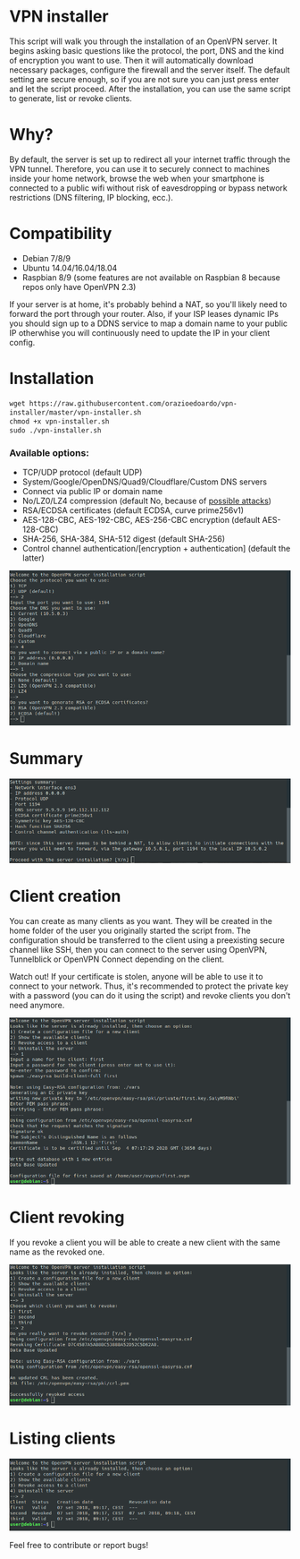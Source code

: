 # VPN installer

This script will walk you through the installation of an OpenVPN server. It begins asking basic questions like the protocol, the port, DNS and the kind of encryption you want to use. Then it will automatically download necessary packages, configure the firewall and the server itself. The default setting are secure enough, so if you are not sure you can just press enter and let the script proceed. After the installation, you can use the same script to generate, list or revoke clients.

# Why?
By default, the server is set up to redirect all your internet traffic through the VPN tunnel. Therefore, you can use it to securely connect to machines inside your home network, browse the web when your smartphone is connected to a public wifi without risk of eavesdropping or bypass network restrictions (DNS filtering, IP blocking, ecc.).

# Compatibility
* Debian 7/8/9
* Ubuntu 14.04/16.04/18.04
* Raspbian 8/9 (some features are not available on Raspbian 8 because repos only have OpenVPN 2.3)

If your server is at home, it's probably behind a NAT, so you'll likely need to forward the port through your router. Also, if your ISP leases dynamic IPs you should sign up to a DDNS service to map a domain name to your public IP otherwhise you will continuously need to update the IP in your client config.

# Installation

```
wget https://raw.githubusercontent.com/orazioedoardo/vpn-installer/master/vpn-installer.sh
chmod +x vpn-installer.sh
sudo ./vpn-installer.sh
```

### Available options:
* TCP/UDP protocol (default UDP)
* System/Google/OpenDNS/Quad9/Cloudflare/Custom DNS servers
* Connect via public IP or domain name
* No/LZ0/LZ4 compression (default No, because of [possible attacks](https://www.mail-archive.com/openvpn-devel@lists.sourceforge.net/msg16919.html))
* RSA/ECDSA certificates (default ECDSA, curve prime256v1)
* AES-128-CBC, AES-192-CBC, AES-256-CBC encryption (default AES-128-CBC)
* SHA-256, SHA-384, SHA-512 digest (default SHA-256)
* Control channel authentication/\[encryption + authentication\] (default the latter)

![Installation](/png/1.png)

# Summary
![Installation](/png/2.png)

# Client creation
You can create as many clients as you want. They will be created in the home folder of the user you originally started the script from. The configuration should be transferred to the client using a preexisting secure channel like SSH, then you can connect to the server using OpenVPN, Tunnelblick or OpenVPN Connect depending on the client.

Watch out! If your certificate is stolen, anyone will be able to use it to connect to your network. Thus, it's recommended to protect the private key with a password (you can do it using the script) and revoke clients you don't need anymore. 

![Client creation](/png/3.png)

# Client revoking
If you revoke a client you will be able to create a new client with the same name as the revoked one.

![Client revoking](/png/4.png)

# Listing clients
![Listing clients](/png/5.png)

Feel free to contribute or report bugs!
